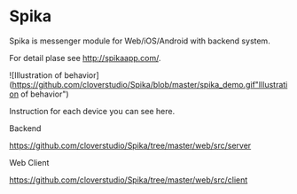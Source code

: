 # Spika

Spika is messenger module for Web/iOS/Android with backend system.

For detail plase see http://spikaapp.com/.

![Illustration of behavior](https://github.com/cloverstudio/Spika/blob/master/spika_demo.gif"Illustration of behavior")

Instruction for each device you can see here.

Backend

https://github.com/cloverstudio/Spika/tree/master/web/src/server

Web Client

https://github.com/cloverstudio/Spika/tree/master/web/src/client